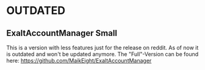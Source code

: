 # **OUTDATED**

## ExaltAccountManager Small
This is a version with less features just for the release on reddit.
As of now it is outdated and won't be updated anymore.
The "Full"-Version can be found here: https://github.com/MaikEight/ExaltAccountManager
